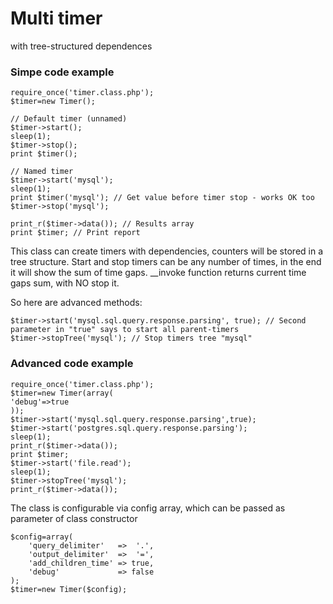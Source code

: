 # Multi timer
with tree-structured dependences

### Simpe code example
```
require_once('timer.class.php');
$timer=new Timer();

// Default timer (unnamed)
$timer->start();
sleep(1);
$timer->stop();
print $timer();

// Named timer
$timer->start('mysql');
sleep(1);
print $timer('mysql'); // Get value before timer stop - works OK too
$timer->stop('mysql');

print_r($timer->data()); // Results array
print $timer; // Print report
```

This class can create timers with dependencies, counters will be stored in a tree structure.
Start and stop timers can be any number of times, in the end it will show the sum of time gaps.
__invoke function returns current time gaps sum, with NO stop it.

So here are advanced methods:
```
$timer->start('mysql.sql.query.response.parsing', true); // Second parameter in "true" says to start all parent-timers
$timer->stopTree('mysql'); // Stop timers tree "mysql"
```

### Advanced code example
```
require_once('timer.class.php');
$timer=new Timer(array(
'debug'=>true
));
$timer->start('mysql.sql.query.response.parsing',true);
$timer->start('postgres.sql.query.response.parsing');
sleep(1);
print_r($timer->data());
print $timer;
$timer->start('file.read');
sleep(1);
$timer->stopTree('mysql');
print_r($timer->data());
```

The class is configurable via config array, which can be passed as parameter of class constructor
```
$config=array(
    'query_delimiter'   =>  '.',
    'output_delimiter'  =>  '=',
    'add_children_time' => true,
    'debug'             => false
);
$timer=new Timer($config);
```
